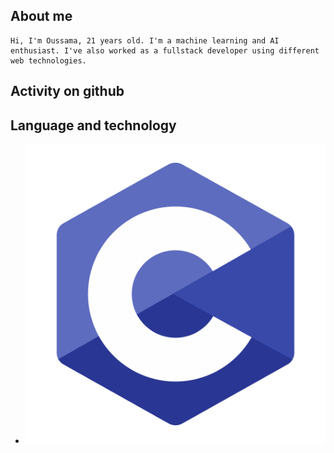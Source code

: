 ## About me
```
Hi, I'm Oussama, 21 years old. I'm a machine learning and AI enthusiast. I've also worked as a fullstack developer using different web technologies.
```

## Activity on github

## Language and technology
* ![C_logo](/Images/c_logo.png " ")
